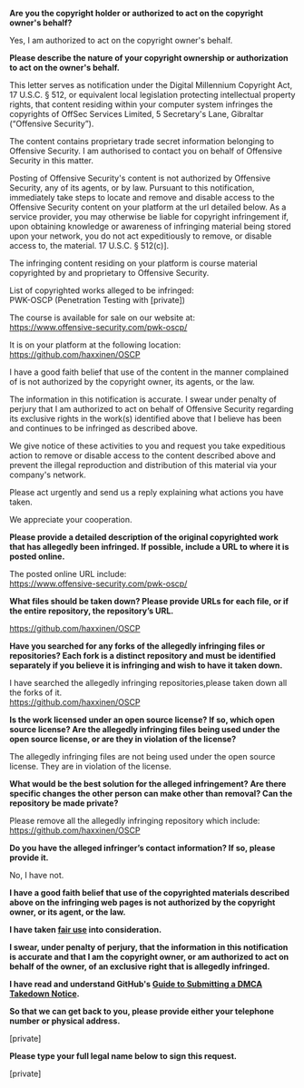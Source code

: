 **Are you the copyright holder or authorized to act on the copyright owner's behalf?**

Yes, I am authorized to act on the copyright owner's behalf.

**Please describe the nature of your copyright ownership or authorization to act on the owner's behalf.**

This letter serves as notification under the Digital Millennium Copyright Act, 17 U.S.C. § 512, or equivalent local legislation protecting intellectual property rights, that content residing within your computer system infringes the copyrights of OffSec Services Limited, 5 Secretary's Lane, Gibraltar (“Offensive Security”).

The content contains proprietary trade secret information belonging to Offensive Security. I am authorised to contact you on behalf of Offensive Security in this matter.

Posting of Offensive Security's content is not authorized by Offensive Security, any of its agents, or by law. Pursuant to this notification, immediately take steps to locate and remove and disable access to the Offensive Security content on your platform at the url detailed below. As a service provider, you may otherwise be liable for copyright infringement if, upon obtaining knowledge or awareness of infringing material being stored upon your network, you do not act expeditiously to remove, or disable access to, the material. 17 U.S.C. § 512(c)].

The infringing content residing on your platform is course material copyrighted by and proprietary to Offensive Security.

List of copyrighted works alleged to be infringed:  
PWK-OSCP (Penetration Testing with [private]) 

The course is available for sale on our website at:  
https://www.offensive-security.com/pwk-oscp/

It is on your platform at the following location:
https://github.com/haxxinen/OSCP

I have a good faith belief that use of the content in the manner complained of is not authorized by the copyright owner, its agents, or the law.

The information in this notification is accurate. I swear under penalty of perjury that I am authorized to act on behalf of Offensive Security regarding its exclusive rights in the work(s) identified above that I believe has been and continues to be infringed as described above.

We give notice of these activities to you and request you take expeditious action to remove or disable access to the content described above and prevent the illegal reproduction and distribution of this material via your company's network.

Please act urgently and send us a reply explaining what actions you have taken.

We appreciate your cooperation.

**Please provide a detailed description of the original copyrighted work that has allegedly been infringed. If possible, include a URL to where it is posted online.**

The posted online URL include:  
https://www.offensive-security.com/pwk-oscp/

**What files should be taken down? Please provide URLs for each file, or if the entire repository, the repository’s URL.**

https://github.com/haxxinen/OSCP

**Have you searched for any forks of the allegedly infringing files or repositories? Each fork is a distinct repository and must be identified separately if you believe it is infringing and wish to have it taken down.**

I have searched the allegedly infringing repositories,please taken down all the forks of it.  
https://github.com/haxxinen/OSCP

**Is the work licensed under an open source license? If so, which open source license? Are the allegedly infringing files being used under the open source license, or are they in violation of the license?**

The allegedly infringing files are not being used under the open source license. They are in violation of the license.

**What would be the best solution for the alleged infringement? Are there specific changes the other person can make other than removal? Can the repository be made private?**

Please remove all the allegedly infringing repository which include:  
https://github.com/haxxinen/OSCP

**Do you have the alleged infringer’s contact information? If so, please provide it.**

No, I have not.

**I have a good faith belief that use of the copyrighted materials described above on the infringing web pages is not authorized by the copyright owner, or its agent, or the law.**

**I have taken <a href="https://www.lumendatabase.org/topics/22">fair use</a> into consideration.**

**I swear, under penalty of perjury, that the information in this notification is accurate and that I am the copyright owner, or am authorized to act on behalf of the owner, of an exclusive right that is allegedly infringed.**

**I have read and understand GitHub's <a href="https://docs.github.com/articles/guide-to-submitting-a-dmca-takedown-notice/">Guide to Submitting a DMCA Takedown Notice</a>.**

**So that we can get back to you, please provide either your telephone number or physical address.**

[private]

**Please type your full legal name below to sign this request.**

[private]
